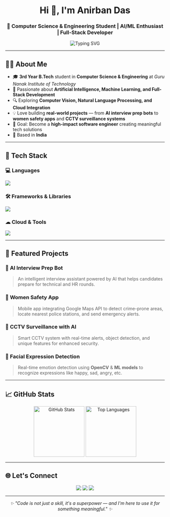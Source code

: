 <!-- Profile Header -->
<h1 align="center">Hi 👋, I'm Anirban Das</h1>
<h3 align="center">🚀 Computer Science & Engineering Student | AI/ML Enthusiast | Full-Stack Developer</h3>

<!-- Typing Animation -->
<p align="center">
  <img src="https://readme-typing-svg.demolab.com?font=Fira+Code&size=22&pause=1000&color=3EB489&center=true&vCenter=true&width=700&lines=Passionate+about+AI%2C+ML+%26+Software+Development;Building+Smart+and+Scalable+Solutions;Transforming+Ideas+into+Innovative+Projects;Always+Learning+%26+Improving" alt="Typing SVG" />
</p>

---

## 🧑‍💻 About Me
- 🎓 **3rd Year B.Tech** student in **Computer Science & Engineering** at *Guru Nanak Institute of Technology*
- 🤖 Passionate about **Artificial Intelligence, Machine Learning, and Full-Stack Development**
- 🔍 Exploring **Computer Vision, Natural Language Processing, and Cloud Integration**
- 💡 Love building **real-world projects** — from **AI interview prep bots** to **women safety apps** and **CCTV surveillance systems**
- 🎯 Goal: Become a **high-impact software engineer** creating meaningful tech solutions
- 📍 Based in **India**

---

## 🚀 Tech Stack

### **💻 Languages**
<p>
  <img src="https://skillicons.dev/icons?i=python,java,javascript,cpp,html,css" />
</p>

### **🛠 Frameworks & Libraries**
<p>
  <img src="https://skillicons.dev/icons?i=react,nodejs,express,tailwind,opencv,tensorflow,pytorch" />
</p>

### **☁ Cloud & Tools**
<p>
  <img src="https://skillicons.dev/icons?i=git,github,docker,linux,postman,mongodb,mysql" />
</p>

---

## 📌 Featured Projects

### 🔹 **AI Interview Prep Bot**
> An intelligent interview assistant powered by AI that helps candidates prepare for technical and HR rounds.

### 🔹 **Women Safety App**
> Mobile app integrating Google Maps API to detect crime-prone areas, locate nearest police stations, and send emergency alerts.

### 🔹 **CCTV Surveillance with AI**
> Smart CCTV system with real-time alerts, object detection, and unique features for enhanced security.

### 🔹 **Facial Expression Detection**
> Real-time emotion detection using **OpenCV** & **ML models** to recognize expressions like happy, sad, angry, etc.

---

## 📈 GitHub Stats
<p align="center">
  <img src="https://github-readme-stats.vercel.app/api?username=AnirbanDas&show_icons=true&theme=radical" alt="GitHub Stats" height="160" />
  <img src="https://github-readme-stats.vercel.app/api/top-langs/?username=AnirbanDas&layout=compact&theme=radical" alt="Top Languages" height="160" />
</p>

---

## 🌐 Let's Connect
<p align="center">
  <a href="https://www.linkedin.com/in/anirban-das-79841a2b6?utm_source=share&utm_campaign=share_via&utm_content=profile&utm_medium=android_app" target="_blank"><img src="https://skillicons.dev/icons?i=linkedin" /></a>
  <a href="mailto:anirbandas474671@gmail.com"><img src="https://skillicons.dev/icons?i=gmail" /></a>
  <a href="https://github.com/anirbanax014" target="_blank"><img src="https://skillicons.dev/icons?i=github" /></a>
</p>

---

<p align="center">
  <i>✨ "Code is not just a skill, it's a superpower — and I'm here to use it for something meaningful." ✨</i>
</p>

